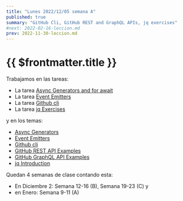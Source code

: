 ```yaml
---
title: "Lunes 2022/12/05 semana A"
published: true
summary: "GitHub Cli, GitHub REST and GraphQL APIs, jq exercises"
#next: 2022-02-16-leccion.md
prev: 2022-11-30-leccion.md
---
```


# {{ $frontmatter.title }}

Trabajamos en las tareas:

* La tarea [Async Generators and for await](/practicas/for-await) 
* La tarea [Event Emitters](/practicas/event-emitters)
* La tarea [Github cli](/practicas/gh-cli) 
* La tarea [jq Exercises](/practicas/jq-exercises)

y en los temas:

* [Async Generators](https://javascript.info/async-iterators-generators)
* [Event Emitters](/temas/async/event-emitter.html)
* [Github cli](/temas/introduccion-a-javascript/gh-cli)
* [GitHub REST API Examples](/temas/introduccion-a-javascript/github-cli/gh-api)
* [GitHub GraphQL API Examples](/temas/introduccion-a-javascript/github-cli/gh-api-graphql)
* [jq Introduction](/temas/web/jq-introduction)

Quedan 4 semanas de clase contando esta:

* En Diciembre 2: Semana 12-16 (B), Semana 19-23 (C) y 
* en Enero: Semana 9-11 (A) 